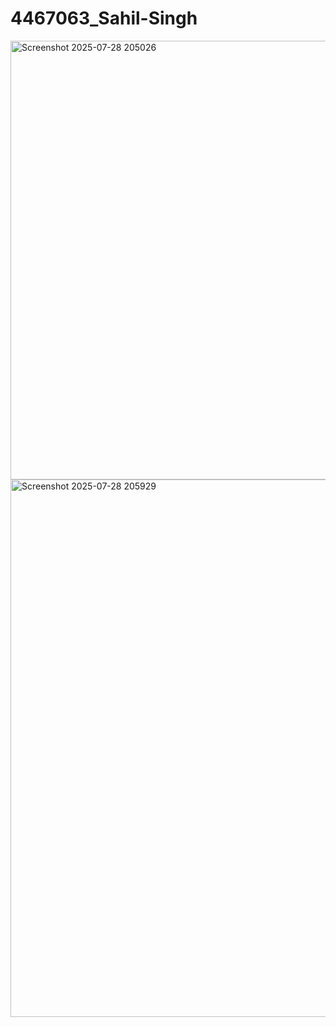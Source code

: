 # 4467063_Sahil-Singh

<img width="1010" height="702" alt="Screenshot 2025-07-28 205026" src="https://github.com/user-attachments/assets/17aeb6c2-c336-4dd4-ad8e-6ed2c6bf9216" />

<img width="1905" height="860" alt="Screenshot 2025-07-28 205929" src="https://github.com/user-attachments/assets/13c5d7c3-fbe2-41de-961d-154d81ab2753" />


